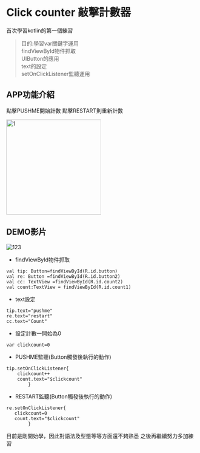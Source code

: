 # Click counter 敲擊計數器
首次學習kotlin的第一個練習
> 目的:學習var關鍵字運用  
  findViewById物件抓取  
  UIButton的應用  
  text的設定  
  setOnClickListener監聽運用  
  
## APP功能介紹
點擊PUSHME開始計數
點擊RESTART則重新計數  

<img width="250" alt="1" src="https://user-images.githubusercontent.com/106436314/170830843-cf50c83b-1198-4e63-aae3-270d953b1237.jpg">

## DEMO影片  
![123](https://user-images.githubusercontent.com/106436314/171168349-0cbfbdb5-f1fa-49a5-9aed-3b44454c8a70.gif)


* findViewById物件抓取
```
val tip: Button=findViewById(R.id.button)
val re: Button =findViewById(R.id.button2)
val cc: TextView =findViewById(R.id.count2)
val count:TextView = findViewById(R.id.count1)
```
* text設定
```
tip.text="pushme"
re.text="restart"
cc.text="Count"
```
* 設定計數一開始為0
```
var clickcount=0
```
* PUSHME監聽(Button觸發後執行的動作)
```
tip.setOnClickListener{
    clickcount++
    count.text="$clickcount"
        }
```
* RESTART監聽(Button觸發後執行的動作)
```
re.setOnClickListener{
   clickcount=0
   count.text="$clickcount"
        }
```
目前是剛開始學，因此對語法及型態等等方面還不夠熟悉
之後再繼續努力多加練習
